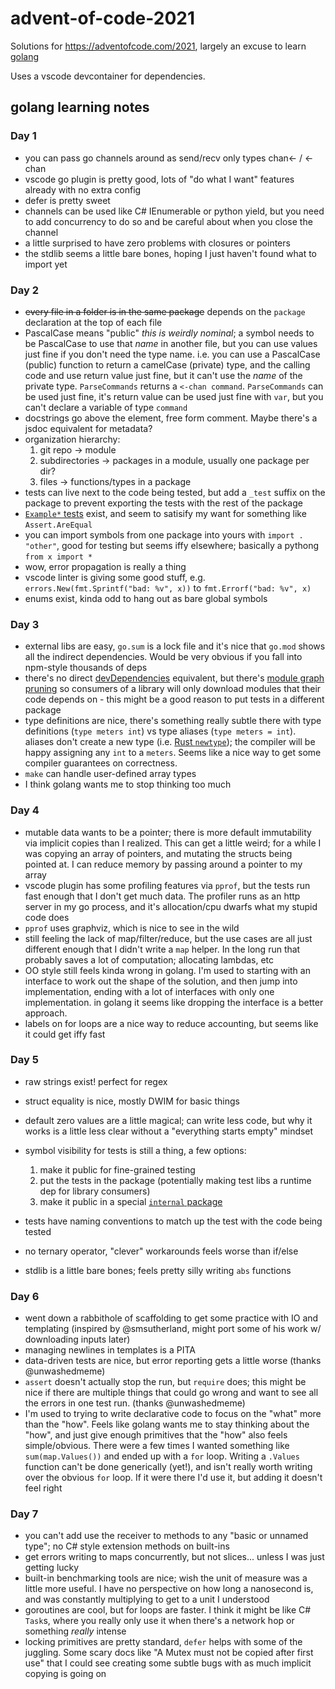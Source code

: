 # advent-of-code-2021

Solutions for https://adventofcode.com/2021, largely an excuse to learn [golang](https://go.dev/)

Uses a vscode devcontainer for dependencies.

## golang learning notes

### Day 1

- you can pass go channels around as send/recv only types chan<- / <-chan
- vscode go plugin is pretty good, lots of "do what I want" features already
  with no extra config
- defer is pretty sweet
- channels can be used like C# IEnumerable or python yield, but you need to add
  concurrency to do so and be careful about when you close the channel
- a little surprised to have zero problems with closures or pointers
- the stdlib seems a little bare bones, hoping I just haven't found what to
  import yet

### Day 2

- ~~every file in a folder is in the same package~~ depends on the `package` declaration at the top of each file
- PascalCase means "public" _this is weirdly nominal_; a symbol needs to be
  PascalCase to use that _name_ in another file, but you can use values just
  fine if you don't need the type name. i.e. you can use a PascalCase (public)
  function to return a camelCase (private) type, and the calling code and use
  return value just fine, but it can't use the _name_ of the private type.
  `ParseCommands` returns a `<-chan command`. `ParseCommands` can be used just
  fine, it's return value can be used just fine with `var`, but you can't
  declare a variable of type `command`
- docstrings go above the element, free form comment. Maybe there's a jsdoc equivalent for metadata?
- organization hierarchy:
    1. git repo -> module
    2. subdirectories -> packages in a module, usually one package per dir?
    3. files -> functions/types in a package
- tests can live next to the code being tested, but add a `_test` suffix on the
  package to prevent exporting the tests with the rest of the package
- [`Example*` tests](https://pkg.go.dev/testing#hdr-Examples) exist, and seem to
  satisify my want for something like `Assert.AreEqual`
- you can import symbols from one package into yours with `import . "other"`,
  good for testing but seems iffy elsewhere; basically a pythong `from x import *`
- wow, error propagation is really a thing
- vscode linter is giving some good stuff, e.g. `errors.New(fmt.Sprintf("bad: %v", x))` to `fmt.Errorf("bad: %v", x)`
- enums exist, kinda odd to hang out as bare global symbols

### Day 3

- external libs are easy, `go.sum` is a lock file and it's nice that `go.mod`
  shows all the indirect dependencies. Would be very obvious if you fall into
  npm-style thousands of deps
- there's no direct
  [devDependencies](https://docs.npmjs.com/specifying-dependencies-and-devdependencies-in-a-package-json-file)
  equivalent, but there's [module graph
  pruning](https://go.dev/ref/mod#graph-pruning) so consumers of a library will
  only download modules that their code depends on - this might be a good reason
  to put tests in a different package
- type definitions are nice, there's something really subtle there with type
  definitions (`type meters int`) vs type aliases (`type meters = int`). aliases
  don't create a new type (i.e. [Rust
  `newtype`](https://doc.rust-lang.org/rust-by-example/generics/new_types.html));
  the compiler will be happy assigning any `int` to a `meters`. Seems like a
  nice way to get some compiler guarantees on correctness.
- `make` can handle user-defined array types
- I think golang wants me to stop thinking too much

### Day 4

- mutable data wants to be a pointer; there is more default immutability via
  implicit copies than I realized. This can get a little weird; for a while I
  was copying an array of pointers, and mutating the structs being pointed at. I
  can reduce memory by passing around a pointer to my array
- vscode plugin has some profiling features via `pprof`, but the tests run fast
  enough that I don't get much data. The profiler runs as an http server in my
  go process, and it's allocation/cpu dwarfs what my stupid code does
- `pprof` uses graphviz, which is nice to see in the wild
- still feeling the lack of map/filter/reduce, but the use cases are all just
  different enough that I didn't write a `map` helper. In the long run that
  probably saves a lot of computation; allocating lambdas, etc
- OO style still feels kinda wrong in golang. I'm used to starting with an
  interface to work out the shape of the solution, and then jump into
  implementation, ending with a lot of interfaces with only one implementation. in golang it seems like dropping the interface is a better approach.
- labels on for loops are a nice way to reduce accounting, but seems like it
  could get iffy fast

### Day 5

- raw strings exist! perfect for regex
- struct equality is nice, mostly DWIM for basic things
- default zero values are a little magical; can write less code, but why it
  works is a little less clear without a "everything starts empty" mindset
- symbol visibility for tests is still a thing, a few options:

    1. make it public for fine-grained testing
    1. put the tests in the package (potentially making test libs a runtime dep
      for library consumers)
    1. make it public in a special [`internal` package](https://go.dev/doc/go1.4#internalpackages)

- tests have naming conventions to match up the test with the code being tested
- no ternary operator, "clever" workarounds feels worse than if/else
- stdlib is a little bare bones; feels pretty silly writing `abs` functions

### Day 6

- went down a rabbithole of scaffolding to get some practice with IO and
  templating (inspired by @smsutherland, might port some of his work w/
  downloading inputs later)
- managing newlines in templates is a PITA
- data-driven tests are nice, but error reporting gets a little worse (thanks
  @unwashedmeme)
- `assert` doesn't actually stop the run, but `require` does; this might be nice
  if there are multiple things that could go wrong and want to see all the
  errors in one test run. (thanks @unwashedmeme)
- I'm used to trying to write declarative code to focus on the "what" more than
  the "how". Feels like golang wants me to stay thinking about the "how", and
  just give enough primitives that the "how" also feels simple/obvious. There
  were a few times I wanted something like `sum(map.Values())` and ended up with
  a `for` loop. Writing a `.Values` function can't be done generically (yet!),
  and isn't really worth writing over the obvious `for` loop. If it were there
  I'd use it, but adding it doesn't feel right

### Day 7

- you can't add use the receiver to methods to any "basic or unnamed type"; no
  C# style extension methods on built-ins
- get errors writing to maps concurrently, but not slices... unless I was just
  getting lucky
- built-in benchmarking tools are nice; wish the unit of measure was a little
  more useful. I have no perspective on how long a nanosecond is, and was
  constantly multiplying to get to a unit I understood
- goroutines are cool, but for loops are faster. I think it might be like C#
  `Task`s, where you really only use it when there's a network hop or something
  _really_ intense
- locking primitives are pretty standard, `defer` helps with some of the
  juggling. Some scary docs like "A Mutex must not be copied after first use"
  that I could see creating some subtle bugs with as much implicit copying is
  going on